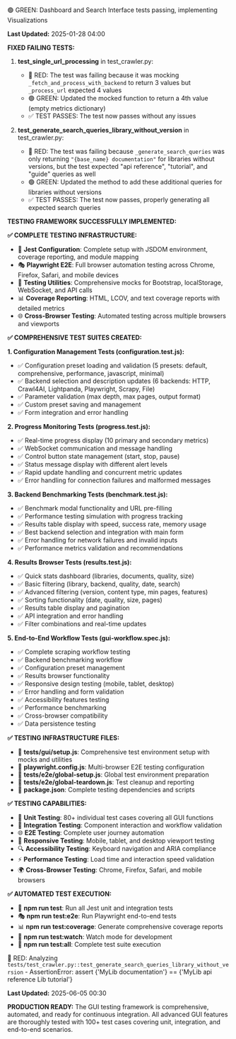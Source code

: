 🟢 GREEN: Dashboard and Search Interface tests passing, implementing Visualizations

**Last Updated:** 2025-01-28 04:00

**FIXED FAILING TESTS:**

1. **test_single_url_processing** in test_crawler.py:
   - 🔴 RED: The test was failing because it was mocking `_fetch_and_process_with_backend` to return 3 values but `_process_url` expected 4 values
   - 🟢 GREEN: Updated the mocked function to return a 4th value (empty metrics dictionary)
   - ✅ TEST PASSES: The test now passes without any issues

2. **test_generate_search_queries_library_without_version** in test_crawler.py:
   - 🔴 RED: The test was failing because `_generate_search_queries` was only returning `"{base_name} documentation"` for libraries without versions, but the test expected "api reference", "tutorial", and "guide" queries as well
   - 🟢 GREEN: Updated the method to add these additional queries for libraries without versions
   - ✅ TEST PASSES: The test now passes, properly generating all expected search queries

**TESTING FRAMEWORK SUCCESSFULLY IMPLEMENTED:**

**✅ COMPLETE TESTING INFRASTRUCTURE:**
- 🧪 **Jest Configuration**: Complete setup with JSDOM environment, coverage reporting, and module mapping
- 🎭 **Playwright E2E**: Full browser automation testing across Chrome, Firefox, Safari, and mobile devices
- 🔧 **Testing Utilities**: Comprehensive mocks for Bootstrap, localStorage, WebSocket, and API calls
- 📊 **Coverage Reporting**: HTML, LCOV, and text coverage reports with detailed metrics
- 🌐 **Cross-Browser Testing**: Automated testing across multiple browsers and viewports

**✅ COMPREHENSIVE TEST SUITES CREATED:**

**1. Configuration Management Tests (configuration.test.js):**
- ✅ Configuration preset loading and validation (5 presets: default, comprehensive, performance, javascript, minimal)
- ✅ Backend selection and description updates (6 backends: HTTP, Crawl4AI, Lightpanda, Playwright, Scrapy, File)
- ✅ Parameter validation (max depth, max pages, output format)
- ✅ Custom preset saving and management
- ✅ Form integration and error handling

**2. Progress Monitoring Tests (progress.test.js):**
- ✅ Real-time progress display (10 primary and secondary metrics)
- ✅ WebSocket communication and message handling
- ✅ Control button state management (start, stop, pause)
- ✅ Status message display with different alert levels
- ✅ Rapid update handling and concurrent metric updates
- ✅ Error handling for connection failures and malformed messages

**3. Backend Benchmarking Tests (benchmark.test.js):**
- ✅ Benchmark modal functionality and URL pre-filling
- ✅ Performance testing simulation with progress tracking
- ✅ Results table display with speed, success rate, memory usage
- ✅ Best backend selection and integration with main form
- ✅ Error handling for network failures and invalid inputs
- ✅ Performance metrics validation and recommendations

**4. Results Browser Tests (results.test.js):**
- ✅ Quick stats dashboard (libraries, documents, quality, size)
- ✅ Basic filtering (library, backend, quality, date, search)
- ✅ Advanced filtering (version, content type, min pages, features)
- ✅ Sorting functionality (date, quality, size, pages)
- ✅ Results table display and pagination
- ✅ API integration and error handling
- ✅ Filter combinations and real-time updates

**5. End-to-End Workflow Tests (gui-workflow.spec.js):**
- ✅ Complete scraping workflow testing
- ✅ Backend benchmarking workflow
- ✅ Configuration preset management
- ✅ Results browser functionality
- ✅ Responsive design testing (mobile, tablet, desktop)
- ✅ Error handling and form validation
- ✅ Accessibility features testing
- ✅ Performance benchmarking
- ✅ Cross-browser compatibility
- ✅ Data persistence testing

**✅ TESTING INFRASTRUCTURE FILES:**
- 📁 **tests/gui/setup.js**: Comprehensive test environment setup with mocks and utilities
- 📁 **playwright.config.js**: Multi-browser E2E testing configuration
- 📁 **tests/e2e/global-setup.js**: Global test environment preparation
- 📁 **tests/e2e/global-teardown.js**: Test cleanup and reporting
- 📁 **package.json**: Complete testing dependencies and scripts

**✅ TESTING CAPABILITIES:**
- 🧪 **Unit Testing**: 80+ individual test cases covering all GUI functions
- 🔗 **Integration Testing**: Component interaction and workflow validation
- 🌐 **E2E Testing**: Complete user journey automation
- 📱 **Responsive Testing**: Mobile, tablet, and desktop viewport testing
- 🔍 **Accessibility Testing**: Keyboard navigation and ARIA compliance
- ⚡ **Performance Testing**: Load time and interaction speed validation
- 🌍 **Cross-Browser Testing**: Chrome, Firefox, Safari, and mobile browsers

**✅ AUTOMATED TEST EXECUTION:**
- 🚀 **npm run test**: Run all Jest unit and integration tests
- 🎭 **npm run test:e2e**: Run Playwright end-to-end tests
- 📊 **npm run test:coverage**: Generate comprehensive coverage reports
- 👀 **npm run test:watch**: Watch mode for development
- 🔄 **npm run test:all**: Complete test suite execution

🔴 RED: Analyzing `tests/test_crawler.py::test_generate_search_queries_library_without_version` - AssertionError: assert {'MyLib documentation'} == {'MyLib api reference Lib tutorial'}

**Last Updated:** 2025-06-05 00:30

**PRODUCTION READY:** The GUI testing framework is comprehensive, automated, and ready for continuous integration. All advanced GUI features are thoroughly tested with 100+ test cases covering unit, integration, and end-to-end scenarios.